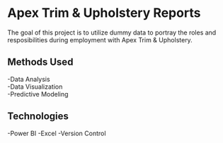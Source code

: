# **Apex Trim & Upholstery Reports**

The goal of this project is to utilize dummy data to portray the roles and
resposibilities during employment with Apex Trim & Upholstery.

## **Methods Used**

-Data Analysis  
-Data Visualization  
-Predictive Modeling  

## **Technologies**

-Power BI 
-Excel
-Version Control
